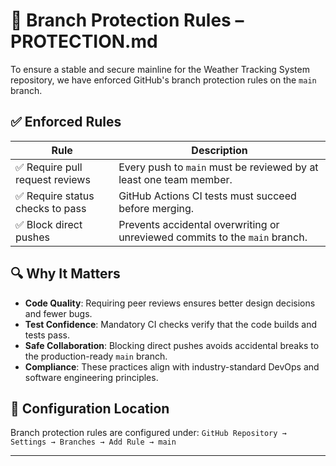 # 🔐 Branch Protection Rules – PROTECTION.md

To ensure a stable and secure mainline for the Weather Tracking System repository, we have enforced GitHub's branch protection rules on the `main` branch.

## ✅ Enforced Rules

| Rule                          | Description |
|------------------------------|-------------|
| ✅ Require pull request reviews | Every push to `main` must be reviewed by at least one team member. |
| ✅ Require status checks to pass | GitHub Actions CI tests must succeed before merging. |
| ✅ Block direct pushes         | Prevents accidental overwriting or unreviewed commits to the `main` branch. |

## 🔍 Why It Matters

- **Code Quality**: Requiring peer reviews ensures better design decisions and fewer bugs.
- **Test Confidence**: Mandatory CI checks verify that the code builds and tests pass.
- **Safe Collaboration**: Blocking direct pushes avoids accidental breaks to the production-ready `main` branch.
- **Compliance**: These practices align with industry-standard DevOps and software engineering principles.

## 📌 Configuration Location
Branch protection rules are configured under:
`GitHub Repository → Settings → Branches → Add Rule → main`

---


